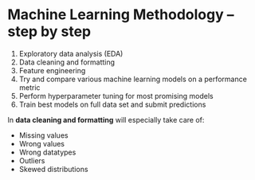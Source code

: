 # Machine Learning Methodology – step by step

1. Exploratory data analysis (EDA)
2. Data cleaning and formatting
3. Feature engineering
4. Try and compare various machine learning models on a performance metric
5. Perform hyperparameter tuning for most promising models
6. Train best models on full data set and submit predictions

In **data cleaning and formatting** will especially take care of:

- Missing values
- Wrong values
- Wrong datatypes
- Outliers
- Skewed distributions
